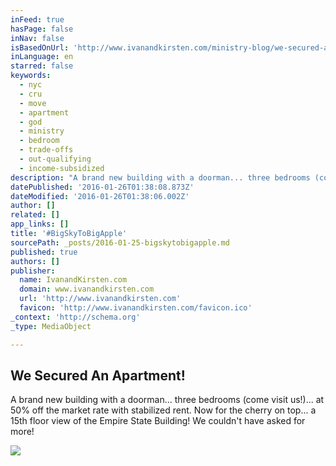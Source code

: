 ```yaml
---
inFeed: true
hasPage: false
inNav: false
isBasedOnUrl: 'http://www.ivanandkirsten.com/ministry-blog/we-secured-an-apartment'
inLanguage: en
starred: false
keywords:
  - nyc
  - cru
  - move
  - apartment
  - god
  - ministry
  - bedroom
  - trade-offs
  - out-qualifying
  - income-subsidized
description: "A brand new building with a doorman... three bedrooms (come visit us!)... at 50% off the market rate with stabilized rent. Now for the cherry on top... a 15th floor view of the Empire State Building! We couldn't have asked for more!"
datePublished: '2016-01-26T01:38:08.873Z'
dateModified: '2016-01-26T01:38:06.002Z'
author: []
related: []
app_links: []
title: '#BigSkyToBigApple'
sourcePath: _posts/2016-01-25-bigskytobigapple.md
published: true
authors: []
publisher:
  name: IvanandKirsten.com
  domain: www.ivanandkirsten.com
  url: 'http://www.ivanandkirsten.com'
  favicon: 'http://www.ivanandkirsten.com/favicon.ico'
_context: 'http://schema.org'
_type: MediaObject

---
```

<article style=""><h1>We Secured An Apartment!</h1><p>A brand new building with a doorman... three bedrooms (come visit us!)... at 50% off the market rate with stabilized rent. Now for the cherry on top... a 15th floor view of the Empire State Building! We couldn't have asked for more!</p><img src="https://s3-us-west-2.amazonaws.com/the-grid-img/p/b804298dc4973d7d3feb8e7e457d6389e0b085d1.jpg" /></article>